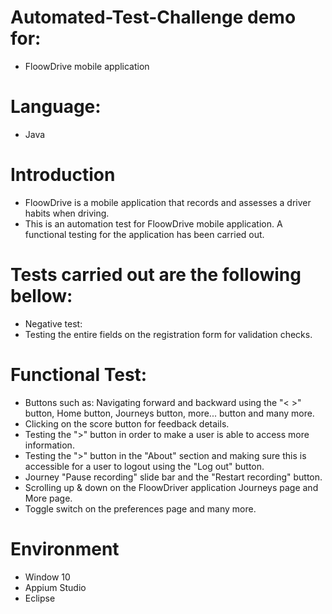 # Automated-Test-Challenge demo for:
* FloowDrive mobile application

# Language:
* Java

# Introduction
* FloowDrive is a mobile application that records and assesses a driver habits when driving.
* This is an automation test for FloowDrive mobile application. A functional testing for the application has been carried out.

# Tests carried out are the following bellow:
* Negative test:
* Testing the entire fields on the registration form for validation checks.

# Functional Test:
* Buttons such as: Navigating forward and backward using the "< >" button, Home button, Journeys button, more... button and many more.
* Clicking on the score button for feedback details.
* Testing the ">" button in order to make a user is able to access more information.
* Testing the ">" button in the "About" section and making sure this is accessible for a user to logout using the "Log out" button.
* Journey "Pause recording" slide bar and the "Restart recording" button.
* Scrolling up & down on the FloowDriver application Journeys page and More page.
* Toggle switch on the preferences page and many more.

# Environment
* Window 10
* Appium Studio
* Eclipse
